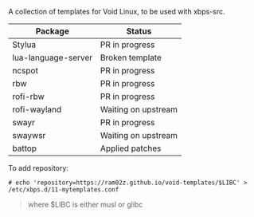 A collection of templates for Void Linux, to be used with xbps-src.

| Package             | Status              |
| ------------------- | ----------------    |
| Stylua              | PR in progress      |
| lua-language-server | Broken template     |
| ncspot              | PR in progress      |
| rbw                 | PR in progress      |
| rofi-rbw            | PR in progress      |
| rofi-wayland        | Waiting on upstream |
| swayr               | PR in progress      |
| swaywsr             | Waiting on upstream |
| battop              | Applied patches     |

To add repository:

```
# echo 'repository=https://ram02z.github.io/void-templates/$LIBC' > /etc/xbps.d/11-mytemplates.conf
```

> where $LIBC is either musl or glibc
